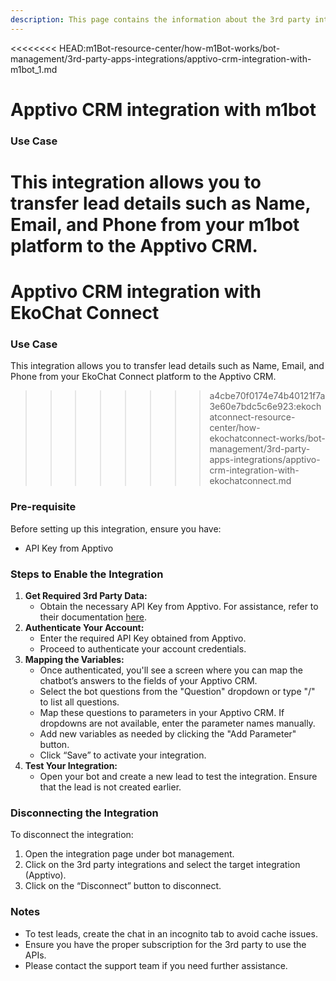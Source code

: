 ```yaml
---
description: This page contains the information about the 3rd party integrations.
---
```


<<<<<<<< HEAD:m1Bot-resource-center/how-m1Bot-works/bot-management/3rd-party-apps-integrations/apptivo-crm-integration-with-m1bot_1.md
# Apptivo CRM integration with m1bot

### Use Case

This integration allows you to transfer lead details such as Name, Email, and Phone from your m1bot platform to the Apptivo CRM.
========
# Apptivo CRM integration with EkoChat Connect

### Use Case

This integration allows you to transfer lead details such as Name, Email, and Phone from your EkoChat Connect platform to the Apptivo CRM.
>>>>>>>> a4cbe70f0174e74b40121f7a3e60e7bdc5c6e923:ekochatconnect-resource-center/how-ekochatconnect-works/bot-management/3rd-party-apps-integrations/apptivo-crm-integration-with-ekochatconnect.md

### Pre-requisite

Before setting up this integration, ensure you have:

* API Key from Apptivo

### Steps to Enable the Integration

1. **Get Required 3rd Party Data:**
   * Obtain the necessary API Key from Apptivo. For assistance, refer to their documentation [here](https://www.apptivo.com/developer-api/getting-started/).
2. **Authenticate Your Account:**
   * Enter the required API Key obtained from Apptivo.
   * Proceed to authenticate your account credentials.
3. **Mapping the Variables:**
   * Once authenticated, you'll see a screen where you can map the chatbot’s answers to the fields of your Apptivo CRM.
   * Select the bot questions from the "Question" dropdown or type "/" to list all questions.
   * Map these questions to parameters in your Apptivo CRM. If dropdowns are not available, enter the parameter names manually.
   * Add new variables as needed by clicking the "Add Parameter" button.
   * Click “Save” to activate your integration.
4. **Test Your Integration:**
   * Open your bot and create a new lead to test the integration. Ensure that the lead is not created earlier.

### Disconnecting the Integration

To disconnect the integration:

1. Open the integration page under bot management.
2. Click on the 3rd party integrations and select the target integration (Apptivo).
3. Click on the “Disconnect” button to disconnect.

### Notes

* To test leads, create the chat in an incognito tab to avoid cache issues.
* Ensure you have the proper subscription for the 3rd party to use the APIs.
* Please contact the support team if you need further assistance.
